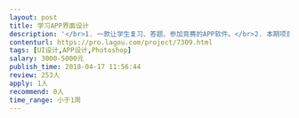 ```yaml
---                
layout: post       
title: 学习APP界面设计           
description: '</br>1. 一款让学生复习、答题、参加竞赛的APP软件。</br>2. 本期项目主要涉及到：</br>软件主页面、竞赛倒计时页面、答题交互页面、未作答页面等九个页面</br>3. 支持安卓和iOS主流手机屏幕</br>Android：1280*720、1920*1080、1440x2560</br>iOS：640x1136、750x1334、1080x1920</br>4. 按产品需求对设计做出合理改进达到项目要求</br>5. 提交设计图、切图和源文件</br>'     
contenturl: https://pro.lagou.com/project/7309.html      
tags: [UI设计,APP设计,Photoshop]            
salary: 3000-5000元          
publish_time: 2018-04-17 11:56:44         
review: 253人                   
apply: 1人                   
recommend: 0人                   
time_range: 小于1周              
---                 
```

